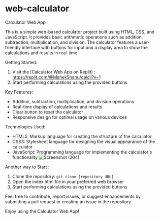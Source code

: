 # web-calculator

Calculator Web App

This is a simple web-based calculator project built using HTML, CSS, and JavaScript. It provides basic arithmetic operations such as addition, subtraction, multiplication, and division. The calculator features a user-friendly interface with buttons for input and a display area to show the calculations and results in real-time.

Getting Started:
1. Visit the [Calculator Web App on Replit] : https://replit.com/@MahekShahu/calcii?v=1
2. Start performing calculations using the provided buttons.

Key Features:
- Addition, subtraction, multiplication, and division operations
- Real-time display of calculations and results
- Clear button to reset the calculator
- Responsive design for optimal usage on various devices

Technologies Used:
- HTML5: Markup language for creating the structure of the calculator
- CSS3: Stylesheet language for designing the visual appearance of the calculator
- JavaScript: Programming language for implementing the calculator's functionality
![Screenshot (204)](https://github.com/mahek-shahu/web-calculator/assets/128591145/67eb5285-fbe3-458d-8374-b0beac77a0cf)

Another way to Start :
1. Clone the repository: `git clone [repository URL]`
2. Open the index.html file in your preferred web browser
3. Start performing calculations using the provided buttons



Feel free to contribute, report issues, or suggest enhancements by submitting a pull request or creating an issue in the repository.

Enjoy using the Calculator Web App!

